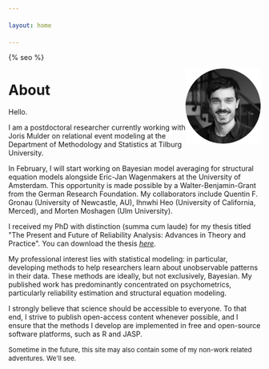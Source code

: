 ```yaml
---

layout: home

---
```

{% seo %}
<!-- Google tag (gtag.js) -->
<script async src="https://www.googletagmanager.com/gtag/js?id=G-NCG60VZ1HG"></script>
<script>
  window.dataLayer = window.dataLayer || [];
  function gtag(){dataLayer.push(arguments);}
  gtag('js', new Date());

  gtag('config', 'G-NCG60VZ1HG');
</script>

<img style="float: right;" src="/assets/images/me_bw.png" width="150">

# About
Hello. 


I am a postdoctoral researcher currently working with Joris Mulder on relational event modeling at the Department of Methodology and Statistics at Tilburg University.

In February, I will start working on Bayesian model averaging for structural equation models alongside Eric-Jan Wagenmakers at the University of Amsterdam. This opportunity is made possible by a Walter-Benjamin-Grant from the German Research Foundation. My collaborators include Quentin F. Gronau (University of Newcastle, AU), Ihnwhi Heo (University of California, Merced), and Morten Moshagen (Ulm University).

I received my PhD with distinction (summa cum laude) for my thesis titled "The Present and Future of Reliability Analysis: Advances in Theory and Practice". You can download the thesis [*here*](https://oparu.uni-ulm.de/xmlui/handle/123456789/49776). 

My professional interest lies with statistical modeling: in particular, developing methods to help researchers learn about unobservable patterns in their data. These methods are ideally, but not exclusively, Bayesian. My published work has predominantly concentrated on psychometrics, particularly reliability estimation and structural equation modeling.

I strongly believe that science should be accessible to everyone. To that end, I strive to publish open-access content whenever possible, and I ensure that the methods I develop are implemented in free and open-source software platforms, such as R and JASP. 


<font size="2"> Sometime in the future, this site may also contain some of my non-work related adventures. We'll see.  </font>

